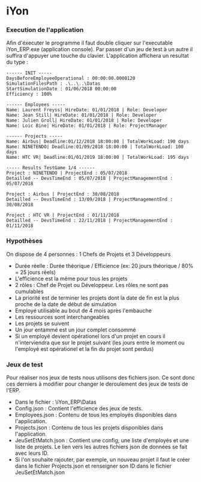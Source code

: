 # iYon

### Execution de l'application
Afin d'éxecuter le programme il faut double cliquer sur l'executable iYon_ERP.exe (application console). Par passer d'un jeu de test à un autre il suffira d'appuyer une touche du clavier.
L'application affichera un resultat du type :

```
------ INIT -----
DaysBeforeEmployeeOperational : 00:00:00.0000120
SimulationFilesPath : .\..\..\Datas
StartSimulationDate : 01/06/2018 00:00:00
Efficiency : 100%

------ Employees -----
Name: Laurent Freyss| HireDate: 01/01/2018 | Role: Developer
Name: Jean Still| HireDate: 01/01/2018 | Role: Developer
Name: Julien Groll| HireDate: 01/01/2018 | Role: Developer
Name: Loic Bine| HireDate: 01/01/2018 | Role: ProjectManager

------ Projects -----
Name: Airbus| Deadline:01/12/2018 18:00:00 | TotalWorkLoad: 190 days
Name: NINETENDO| Deadline:01/09/2018 18:00:00 | TotalWorkLoad: 100 days
Name: HTC VR| Deadline:01/01/2019 18:00:00 | TotalWorkLoad: 195 days

----- Results TestGame 1/4 ------
Project : NINETENDO | ProjectEnd : 05/07/2018
Detailled -- DevsTimeEnd : 05/07/2018 | ProjectManagementEnd : 05/07/2018

Project : Airbus | ProjectEnd : 30/08/2018
Detailled -- DevsTimeEnd : 13/09/2018 | ProjectManagementEnd : 30/08/2018

Project : HTC VR | ProjectEnd : 01/11/2018
Detailled -- DevsTimeEnd : 22/11/2018 | ProjectManagementEnd : 01/11/2018
```

### Hypothèses
On dispose de 4 personnes : 1 Chefs de Projets et 3 Développeurs

- Durée réelle : Durée théorique / Efficience (ex: 20 jours théorique / 80% = 25 jours réels)
- L'efficience est la même pour tous les projets
- 2 rôles : Chef de Projet ou Développeur. Les rôles ne sont pas cumulables 
- La priorité est de terminer les projets dont la date de fin est la plus proche de la date de début de simulation
- Employé utilisable au bout de 4 mois après l'embauche
- Les ressources sont interchangeables
- Les projets se suivent
- Un jour entammé est un jour complet consommé
- Si un employé devient opérationel lors d'un projet en cours il n'interviendra que sur le projet suivant (les jours entre le moment ou l'employé est opérationel et la fin du projet sont perdus) 

### Jeux de test 
Pour réaliser nos jeux de tests nous utilisons des fichiers json. Ce sont donc ces derniers à modifier pour changer le deroulement des jeux de tests de l'ERP.

- Dans le fichier : \iYon_ERP\Datas
- Config.json : Contient l'efficience des jeux de tests.
- Employees.json : Contenu de tous les employés disponibles dans l'application.
- Projects.json : Contenu de tous les projets disponibles dans l'application.
- JeuSetEtMatch.json : Contient une config, une liste d'employés et une liste de projets. Le lien vers les autres fichiers json de données se fait avec leurs ID.
- Si l'on souhaite rajouter, par exemple, un nouveau projet il faut le créer dans le fichier Projects.json et renseigner son ID dans le fichier JeuSetEtMatch.json
